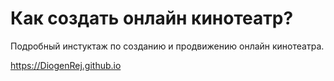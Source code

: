 # Как создать онлайн кинотеатр?

Подробный инстуктаж по созданию и продвижению онлайн кинотеатра.

https://DiogenRej.github.io
